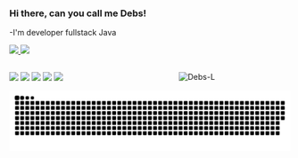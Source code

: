 ### Hi there,  can you call me Debs!
 
-I'm developer fullstack Java

 <div>
  <a href="https://github.com/mayurgupta-code">
  <img height="180em" src="https://github-readme-stats.vercel.app/api?username=mayurgupta-code&show_icons=true&theme=dracula&include_all_commits=true&count_private=true"/>
  <img height="180em" src="https://github-readme-stats.vercel.app/api/top-langs/?username=mayurgupta-code&layout=compact&langs_count=7&theme=dracula"/>
</div>
 
##
<div>
     <img align="right" alt="Debs-L" height:"600em" width="200em" src="https://i.pinimg.com/originals/01/dc/4f/01dc4fc24f2c44bda6c2e019f2760c94.gif"
</div>

<div>
  <a href="https://https://www.instagram.com/ssc_debora/?hl=pt-br" target="_blank"><img src="https://img.shields.io/badge/-Instagram-%23E4405F?style=for-the-badge&logo=instagram&logoColor=white" target="_blank"></a>
  <a href = "mailto:deboracristinasantos@gmail.com"><img src="https://img.shields.io/badge/-Gmail-%23333?style=for-the-badge&logo=gmail&logoColor=white" target="_blank"></a>
  <a href="https://www.linkedin.com/in/sscdebora/" target="_blank"><img src="https://img.shields.io/badge/-LinkedIn-%230077B5?style=for-the-badge&logo=linkedin&logoColor=white" target="_blank"></a> 
  <a href="https://www.facebook.com/deboracristina.souzasantos.3/" target="_blank"><img src="https://img.shields.io/badge/Facebook-1877F2?style=for-the-badge&logo=facebook&logoColor=white" target="_blank"></a>
  <a href="https://twitter.com/ssc_debora" rget="_blank"><img src="https://img.shields.io/badge/Twitter-1DA1F2?style=for-the-badge&logo=twitter&logoColor=white" target="_blank"></a>


![Snake animation](https://github.com/mayurgupta-code/mayurgupta-code/blob/main/github-contribution-grid-snake.svg)
 
</div>


